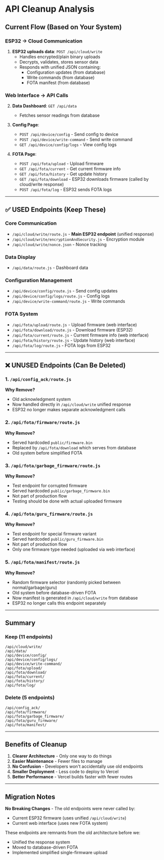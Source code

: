 # API Cleanup Analysis

## Current Flow (Based on Your System)

### ESP32 → Cloud Communication
1. **ESP32 uploads data**: `POST /api/cloud/write`
   - Handles encrypted/plain binary uploads
   - Decrypts, validates, stores sensor data
   - Responds with unified JSON containing:
     - Configuration updates (from database)
     - Write commands (from database)
     - FOTA manifest (from database)

### Web Interface → API Calls
2. **Data Dashboard**: `GET /api/data`
   - Fetches sensor readings from database
   
3. **Config Page**: 
   - `POST /api/device/config` - Send config to device
   - `POST /api/device/write-command` - Send write command
   - `GET /api/device/config/logs` - View config logs
   
4. **FOTA Page**:
   - `POST /api/fota/upload` - Upload firmware
   - `GET /api/fota/current` - Get current firmware info
   - `GET /api/fota/history` - Get update history
   - `GET /api/fota/download` - ESP32 downloads firmware (called by cloud/write response)
   - `POST /api/fota/log` - ESP32 sends FOTA logs

---

## ✅ USED Endpoints (Keep These)

### Core Communication
- `/api/cloud/write/route.js` - **Main ESP32 endpoint** (unified response)
- `/api/cloud/write/encryptionAndSecurity.js` - Encryption module
- `/api/cloud/write/nonce.json` - Nonce tracking

### Data Display
- `/api/data/route.js` - Dashboard data

### Configuration Management
- `/api/device/config/route.js` - Send config updates
- `/api/device/config/logs/route.js` - Config logs
- `/api/device/write-command/route.js` - Write commands

### FOTA System
- `/api/fota/upload/route.js` - Upload firmware (web interface)
- `/api/fota/download/route.js` - Download firmware (ESP32)
- `/api/fota/current/route.js` - Current firmware info (web interface)
- `/api/fota/history/route.js` - Update history (web interface)
- `/api/fota/log/route.js` - FOTA logs from ESP32

---

## ❌ UNUSED Endpoints (Can Be Deleted)

### 1. `/api/config_ack/route.js`
**Why Remove?**
- Old acknowledgment system
- Now handled directly in `/api/cloud/write` unified response
- ESP32 no longer makes separate acknowledgment calls

### 2. `/api/fota/firmware/route.js`
**Why Remove?**
- Served hardcoded `public/firmware.bin`
- Replaced by `/api/fota/download` which serves from database
- Old system before simplified FOTA

### 3. `/api/fota/garbage_firmware/route.js`
**Why Remove?**
- Test endpoint for corrupted firmware
- Served hardcoded `public/garbage_firmware.bin`
- Not part of production flow
- Testing should be done with actual uploaded firmware

### 4. `/api/fota/guru_firmware/route.js`
**Why Remove?**
- Test endpoint for special firmware variant
- Served hardcoded `public/guru_firmware.bin`
- Not part of production flow
- Only one firmware type needed (uploaded via web interface)

### 5. `/api/fota/manifest/route.js`
**Why Remove?**
- Random firmware selector (randomly picked between normal/garbage/guru)
- Old system before database-driven FOTA
- Now manifest is generated in `/api/cloud/write` from database
- ESP32 no longer calls this endpoint separately

---

## Summary

### Keep (11 endpoints)
```
/api/cloud/write/
/api/data/
/api/device/config/
/api/device/config/logs/
/api/device/write-command/
/api/fota/upload/
/api/fota/download/
/api/fota/current/
/api/fota/history/
/api/fota/log/
```

### Delete (5 endpoints)
```
/api/config_ack/
/api/fota/firmware/
/api/fota/garbage_firmware/
/api/fota/guru_firmware/
/api/fota/manifest/
```

---

## Benefits of Cleanup

1. **Clearer Architecture** - Only one way to do things
2. **Easier Maintenance** - Fewer files to manage
3. **No Confusion** - Developers won't accidentally use old endpoints
4. **Smaller Deployment** - Less code to deploy to Vercel
5. **Better Performance** - Vercel builds faster with fewer routes

---

## Migration Notes

**No Breaking Changes** - The old endpoints were never called by:
- Current ESP32 firmware (uses unified `/api/cloud/write`)
- Current web interface (uses new FOTA system)

These endpoints are remnants from the old architecture before we:
- Unified the response system
- Moved to database-driven FOTA
- Implemented simplified single-firmware upload

